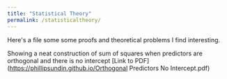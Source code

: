 ```yaml
---	
title: "Statistical Theory"	
permalink: /statisticaltheory/	
---	
```


Here's a file some some proofs and theoretical problems I find interesting.	

Showing a neat construction of sum of squares when predictors are orthogonal and there is no intercept [Link to PDF](https://phillipsundin.github.io/Orthogonal Predictors No Intercept.pdf) 	

